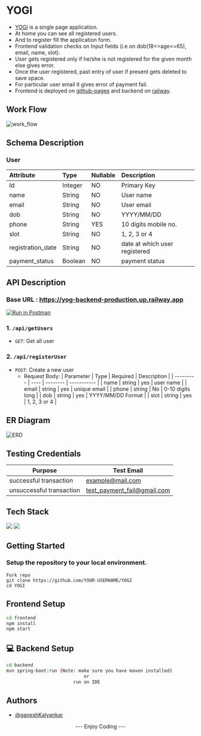 # YOGI
  - [YOGI](https://gopi-4.github.io/yoga-class-form/) is a single page application.
  - At home you can see all registered users.
  - And to register fill the application form.
  - Frontend validation checks on Input fields (i.e on dob(18<=age<=65), email, name, slot).
  - User gets registered only if he/she is not registered for the given month else gives error. 
  - Once the user registered, past entry of user if present gets deleted to save space. 
  - For particular user email it gives error of payment fail.
  - Frontend is deployed on [github-pages](https://pages.github.com/) and backend on [railway](https://railway.app/).
  
## Work Flow
![work_flow](https://user-images.githubusercontent.com/78689282/206988995-b81514c5-b65c-41b5-86f1-2871e8e1da20.jpg)

## Schema Description
### User
| Attribute | Type | Nullable | Description |
| :--- | :--- | :--- | :--- |
| Id | Integer | NO | Primary Key |
| name | String | NO | User name |
| email | String | NO | User email |
| dob | String | NO | YYYY/MM/DD |
| phone | String | YES | 10 digits mobile no. |
| slot | String | NO | 1, 2, 3 or 4 |
| registration_date | String | NO | date at which user registered |
| payment_status | Boolean | NO | payment status |

## API Description

### Base URL : https://yog-backend-production.up.railway.app

[![Run in Postman](https://run.pstmn.io/button.svg)](https://app.getpostman.com/run-collection/9a7f96e52b0831af3cb2?action=collection%2Fimport)

### 1. `/api/getUsers`
- `GET`: Get all user

### 2. `/api/registerUser`
- `POST`: Create a new user
    - Request Body:
        | Parameter | Type | Required | Description |
        | --------- | ---- | -------- | ----------- |
        | name | string | yes | user name |
        | email | string | yes | unique email |
        | phone | string | No | 0-10 digits long |
        | dob | string | yes | YYYY/MM/DD Format |
        | slot | string | yes | 1, 2, 3 or 4 |
        
## ER Diagram
![ERD](https://user-images.githubusercontent.com/78689282/206994144-dc060b49-b33b-40dd-ab62-ed54cc637ed5.jpg)

## Testing Credentials
| Purpose | Test Email |
|--|--|
| successful transaction | example@mail.com  |
| unsuccessful transaction | test_payment_fail@gmail.com |

## Tech Stack
<img src="https://img.shields.io/badge/ReactJS%20-%2320232a.svg?logo=react" > <img src="https://img.shields.io/badge/SpringBoot%20-%2320232a.svg?logo=spring" >

## Getting Started 
### Setup the repository to your local environment.

  ```git
  Fork repo
  git clone https://github.com/YOUR-USERNAME/YOGI
  cd YOGI
  ```
  ## Frontend Setup
  ```sh
  cd frontend
  npm install
  npm start
  ```

  ## 💻 Backend Setup
  ```sh
  cd backend
  mvn spring-boot:run (Note: make sure you have maven installed)
                               or
                           run on IDE
  ```

## Authors

- [@ganeshKalyankar](https://github.com/gopi-4)

 <center> <p align="center">--- Enjoy Coding --- </p></center>
